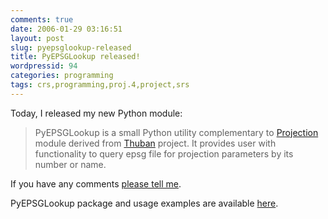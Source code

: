 ```yaml
---
comments: true
date: 2006-01-29 03:16:51
layout: post
slug: pyepsglookup-released
title: PyEPSGLookup released!
wordpressid: 94
categories: programming
tags: crs,programming,proj.4,project,srs
---
```


Today, I released my new Python module:



> PyEPSGLookup is a small Python utility complementary to [Projection](http://hobu.biz/software/pyprojection) module derived from [Thuban](http://thuban.intevation.org) project. It provides user with functionality to query epsg file for projection parameters by its number or name.


If you have any comments [please tell me](/contact/).






PyEPSGLookup package and usage examples are available [here](/software/gis/pyepsglookup).




